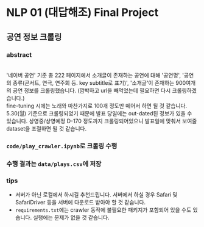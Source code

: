 # NLP 01 (대답해조) Final Project

## 공연 정보 크롤링 
### abstract
</br>
'네이버 공연' 기준 총 222 페이지에서 소개글이 존재하는 공연에 대해 '공연명', '공연의 종류(콘서트, 연극, 연주회 등. key subtitle로 표기)', '소개글'이 존재하는 900여개의 공연 정보를 크롤링했습니다.
(깜박하고 url을 빼먹었는데 필요하면 다시 크롤링하겠습니다.)
</br>
fine-tuning 시에는 노래와 마찬가지로 100개 정도만 떼어서 하면 될 것 같습니다.
</br>
5.30(월) 기준으로 크롤링되었기 때문에 발표 당일에는 out-dated된 정보가 있을 수 있습니다. 상영중/상영예정 D-170 정도까지 크롤링되어있으니 발표일에 맞춰서 보여줄 dataset을 조절하면 될 것 같습니다.

### `code/play_crawler.ipynb`로 크롤링 수행
### 수행 결과는 `data/plays.csv`에 저장

### tips
- 서버가 아닌 로컬에서 하시길 추천드립니다. 서버에서 하실 경우 Safari 및 SafariDriver 등을 서버에 다운로드 받아야 할 것 같습니다.
- `requirements.txt`에는 crawler 동작에 불필요한 패키지가 포함되어 있을 수도 있습니다. 실행에는 문제가 없을 것 같습니다.